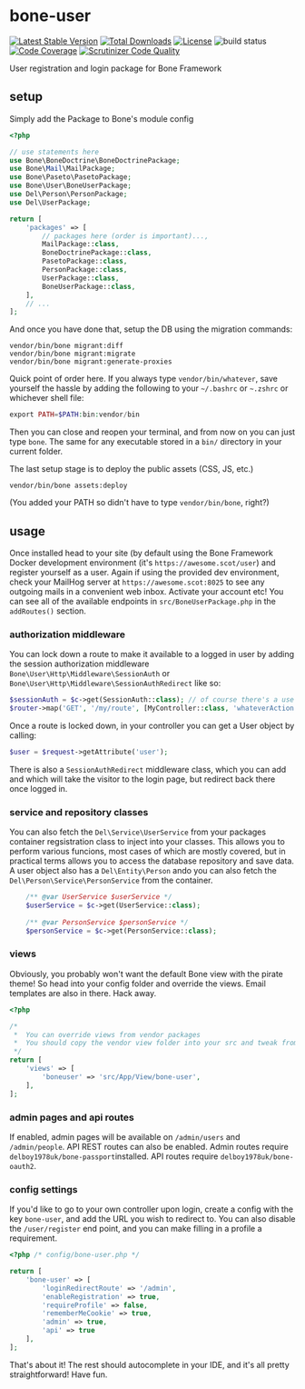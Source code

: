 # bone-user
[![Latest Stable Version](https://poser.pugx.org/delboy1978uk/bone-user/v/stable)](https://packagist.org/packages/delboy1978uk/bone-user) [![Total Downloads](https://poser.pugx.org/delboy1978uk/bone-user/downloads)](https://packagist.org/packages/delboy1978uk/bone-user) [![License](https://poser.pugx.org/delboy1978uk/bone-user/license)](https://packagist.org/packages/delboy1978uk/bone-user)
![build status](https://github.com/delboy1978uk/bone-user/actions/workflows/master.yml/badge.svg) [![Code Coverage](https://scrutinizer-ci.com/g/delboy1978uk/bone-user/badges/coverage.png?b=master)](https://scrutinizer-ci.com/g/delboy1978uk/bone-user/?branch=master) [![Scrutinizer Code Quality](https://scrutinizer-ci.com/g/delboy1978uk/bone-user/badges/quality-score.png?b=master)](https://scrutinizer-ci.com/g/delboy1978uk/bone-user/?branch=master) 

User registration and login package for Bone Framework
## setup
Simply add the Package to Bone's module config
```php
<?php

// use statements here
use Bone\BoneDoctrine\BoneDoctrinePackage;
use Bone\Mail\MailPackage;
use Bone\Paseto\PasetoPackage;
use Bone\User\BoneUserPackage;
use Del\Person\PersonPackage;
use Del\UserPackage;

return [
    'packages' => [
        // packages here (order is important)...,
        MailPackage::class,
        BoneDoctrinePackage::class,
        PasetoPackage::class,
        PersonPackage::class,
        UserPackage::class,
        BoneUserPackage::class,
    ],
    // ...
];
```
And once you have done that, setup the DB using the migration commands:
```
vendor/bin/bone migrant:diff
vendor/bin/bone migrant:migrate
vendor/bin/bone migrant:generate-proxies
```
Quick point of order here. If you always type `vendor/bin/whatever`, save yourself the hassle by adding the following to
your `~/.bashrc` or `~.zshrc` or whichever shell file:
```php
export PATH=$PATH:bin:vendor/bin
```
Then you can close and reopen your terminal, and from now on you can just type `bone`. The same for any 
executable stored in a `bin/` directory in your current folder.

The last setup stage is to deploy the public assets (CSS, JS, etc.)
```
vendor/bin/bone assets:deploy
```
(You added your PATH so didn't have to type `vendor/bin/bone`, right?)
## usage
Once installed head to your site (by default using the Bone Framework Docker development environment (it's 
`https://awesome.scot/user`) and register yourself as a user. Again if using the provided dev environment, check your 
MailHog server at `https://awesome.scot:8025` to see any outgoing mails in a convenient web inbox. Activate your account
etc! You can see all of the available endpoints in `src/BoneUserPackage.php` in the `addRoutes()` section.
### authorization middleware
You can lock down a route to make it available to a logged in user by adding the session authorization middleware
`Bone\User\Http\Middleware\SessionAuth` or `Bone\User\Http\Middleware\SessionAuthRedirect` like so:
```php
$sessionAuth = $c->get(SessionAuth::class); // of course there's a use statement above, right? With the full name?
$router->map('GET', '/my/route', [MyController::class, 'whateverAction'])->middleware($sessionAuth);
```
Once a route is locked down, in your controller you can get a User object by calling:
```php
$user = $request->getAttribute('user');
```
There is also a `SessionAuthRedirect` middleware class, which you can add and which will take the visitor to the login 
page, but redirect back there once logged in.
### service and repository classes
You can also fetch the `Del\Service\UserService` from your packages container regsistration class to inject into your 
classes. This allows you to perform various funcions, most cases of which are mostly covered, but in practical terms 
allows you to access the database repository and save data. A user object also has a `Del\Entity\Person` ando you can 
also fetch the `Del\Person\Service\PersonService` from the container. 
```php
    /** @var UserService $userService */
    $userService = $c->get(UserService::class);
   
    /** @var PersonService $personService */
    $personService = $c->get(PersonService::class);
``` 
### views
Obviously, you probably won't want the default Bone view with the pirate theme! So head into your config
folder and override the views. Email templates are also in there. Hack away.
```php
<?php

/*
 *  You can override views from vendor packages
 *  You should copy the vendor view folder into your src and tweak from there
 */
return [
    'views' => [
        'boneuser' => 'src/App/View/bone-user',
    ],
];
````
### admin pages and api routes
If enabled, admin pages will be available on `/admin/users` and `/admin/people`.
API REST routes can also be enabled. Admin routes require `delboy1978uk/bone-passport`installed. API routes require
`delboy1978uk/bone-oauth2`.
### config settings
If you'd like to go to your own controller upon login, create a config with the key `bone-user`, and add the URL you 
wish to redirect to. You can also disable the `/user/register` end point, and you can make filling in a profile a 
requirement.
```php
<?php /* config/bone-user.php */

return [
    'bone-user' => [
        'loginRedirectRoute' => '/admin',
        'enableRegistration' => true,
        'requireProfile' => false,
        'rememberMeCookie' => true,
        'admin' => true,
        'api' => true
    ],
];
````

That's about it! The rest should autocomplete in your IDE, and it's all pretty straightforward! Have fun.
